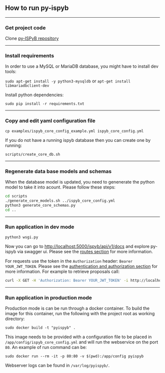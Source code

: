 ## How to run py-ispyb

---

### Get project code

Clone [py-ISPyB repository](https://gitlab.esrf.fr/ispyb/py-ispyb)

---

### Install requirements

In order to use a MySQL or MariaDB database, you might have to install dev tools:

`sudo apt-get install -y python3-mysqldb` or `apt-get install libmariadbclient-dev`

Install python dependencies:

`sudo pip install -r requirements.txt`

---

### Copy and edit yaml configuration file

`cp examples/ispyb_core_config_example.yml ispyb_core_config.yml`

If you do not have a running ispyb database then you can create one by running:

`scripts/create_core_db.sh`

---

### Regenerate data base models and schemas

When the database model is updated, you need to genenerate the python model to take it into acount. Please follow these steps:

```bash
cd scripts
./generate_core_models.sh ../ispyb_core_config.yml
python3 generate_core_schemas.py
cd ..
```

---

### Run application in dev mode

`python3 wsgi.py`

Now you can go to [http://localhost:5000/ispyb/api/v1/docs](http://localhost:5000/ispyb/api/v1/docs) and explore py-ispyb via swagger ui. Please see the [routes section](routes.md) for more information.

For requests use the token in the `Authorization` header: `Bearer YOUR_JWT_TOKEN`.
Please see the [authentication and authorization section](auth.md) for more information.
For example to retrieve proposals call:

```bash
curl -X GET -H 'Authorization: Bearer YOUR_JWT_TOKEN' -i http://localhost:5000/ispyb/api/v1/proposals
```

---

### Run application in production mode

Production mode is can be run through a docker container. To build the image for this container, run the following with the project root as working directory:

`sudo docker build -t "pyispyb" .`

This image needs to be provided with a configuration file to be placed in `/app/config/ispyb_core_config.yml` and will run the webservice on the port `80`. An example of run command can be:

`sudo docker run --rm -it -p 80:80 -v $(pwd):/app/config pyispyb`

Webserver logs can be found in `/var/log/pyispyb/`.
